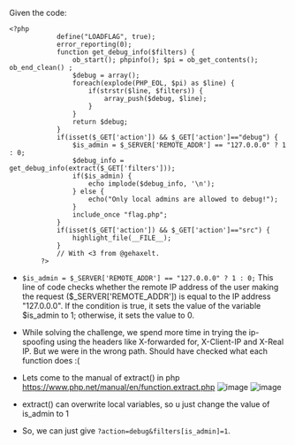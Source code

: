 Given the code:
```
<?php
            define("LOADFLAG", true);
            error_reporting(0);
            function get_debug_info($filters) {
                ob_start(); phpinfo(); $pi = ob_get_contents(); ob_end_clean() ;
                $debug = array();
                foreach(explode(PHP_EOL, $pi) as $line) {
                    if(strstr($line, $filters)) {
                        array_push($debug, $line);
                    }
                }
                return $debug;
            }
            if(isset($_GET['action']) && $_GET['action']=="debug") {
                $is_admin = $_SERVER['REMOTE_ADDR'] == "127.0.0.0" ? 1 : 0;
                $debug_info = get_debug_info(extract($_GET['filters']));
                if($is_admin) {
                    echo implode($debug_info, '\n');
                } else {
                    echo("Only local admins are allowed to debug!");
                }
                include_once "flag.php";
            }
            if(isset($_GET['action']) && $_GET['action']=="src") {
                highlight_file(__FILE__);
            }
            // With <3 from @gehaxelt.
        ?>
```
+ `$is_admin = $_SERVER['REMOTE_ADDR'] == "127.0.0.0" ? 1 : 0;`
  This line of code checks whether the remote IP address of the user making the request ($_SERVER['REMOTE_ADDR']) is equal to the IP address "127.0.0.0". If the condition is true, it sets the value of the variable $is_admin to 1; otherwise, it sets the value to 0.

+ While solving the challenge, we spend more time in trying the ip-spoofing using the headers like X-forwarded for, X-Client-IP and X-Real IP. But we were in the wrong path. Should have checked what each function does :(
+ Lets come to the manual of extract() in php
  https://www.php.net/manual/en/function.extract.php
  ![image](https://github.com/Avanthikaanand/My-Writeups/assets/80388135/d03cdcc1-4fe3-4463-acff-99ca1217c40f)
  ![image](https://github.com/Avanthikaanand/My-Writeups/assets/80388135/b09fae30-6b0d-4dee-872f-ad4f297a00bf)
+ extract() can overwrite local variables, so u just change the value of is_admin to 1
+ So, we can just give `?action=debug&filters[is_admin]=1`.
  




